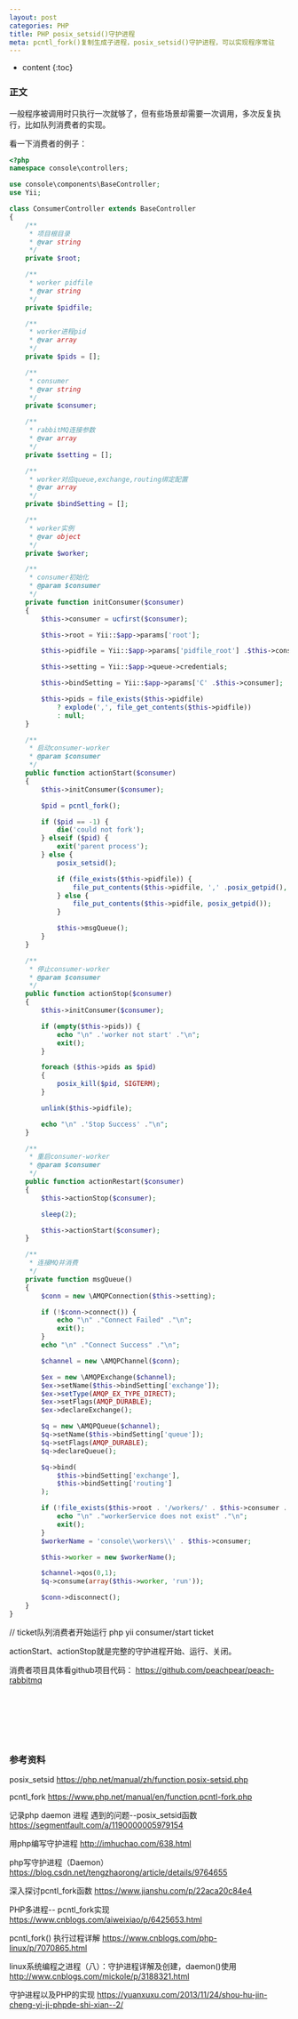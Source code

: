 ```yaml
---
layout: post
categories: PHP
title: PHP posix_setsid()守护进程
meta: pcntl_fork()复制生成子进程，posix_setsid()守护进程，可以实现程序常驻
---
```

* content
{:toc}

### 正文

一般程序被调用时只执行一次就够了，但有些场景却需要一次调用，多次反复执行，比如队列消费者的实现。

看一下消费者的例子：
```php
<?php
namespace console\controllers;

use console\components\BaseController;
use Yii;

class ConsumerController extends BaseController
{
    /**
     * 项目根目录
     * @var string
     */
    private $root;

    /**
     * worker pidfile
     * @var string
     */
    private $pidfile;

    /**
     * worker进程pid
     * @var array
     */
    private $pids = [];

    /**
     * consumer
     * @var string
     */
    private $consumer;

    /**
     * rabbitMQ连接参数
     * @var array
     */
    private $setting = [];

    /**
     * worker对应queue,exchange,routing绑定配置
     * @var array
     */
    private $bindSetting = [];

    /**
     * worker实例
     * @var object
     */
    private $worker;

    /**
     * consumer初始化
     * @param $consumer
     */
    private function initConsumer($consumer)
    {
        $this->consumer = ucfirst($consumer);

        $this->root = Yii::$app->params['root'];

        $this->pidfile = Yii::$app->params['pidfile_root'] .$this->consumer;

        $this->setting = Yii::$app->queue->credentials;

        $this->bindSetting = Yii::$app->params['C' .$this->consumer];

        $this->pids = file_exists($this->pidfile)
            ? explode(',', file_get_contents($this->pidfile))
            : null;
    }

    /**
     * 启动consumer-worker
     * @param $consumer
     */
    public function actionStart($consumer)
    {
        $this->initConsumer($consumer);

        $pid = pcntl_fork();

        if ($pid == -1) {
            die('could not fork');
        } elseif ($pid) {
            exit('parent process');
        } else {
            posix_setsid();

            if (file_exists($this->pidfile)) {
                file_put_contents($this->pidfile, ',' .posix_getpid(), FILE_APPEND);
            } else {
                file_put_contents($this->pidfile, posix_getpid());
            }

            $this->msgQueue();
        }
    }

    /**
     * 停止consumer-worker
     * @param $consumer
     */
    public function actionStop($consumer)
    {
        $this->initConsumer($consumer);

        if (empty($this->pids)) {
            echo "\n" .'worker not start' ."\n";
            exit();
        }

        foreach ($this->pids as $pid)
        {
            posix_kill($pid, SIGTERM);
        }

        unlink($this->pidfile);

        echo "\n" .'Stop Success' ."\n";
    }

    /**
     * 重启consumer-worker
     * @param $consumer
     */
    public function actionRestart($consumer)
    {
        $this->actionStop($consumer);

        sleep(2);

        $this->actionStart($consumer);
    }

    /**
     * 连接MQ并消费
     */
    private function msgQueue()
    {
        $conn = new \AMQPConnection($this->setting);

        if (!$conn->connect()) {
            echo "\n" ."Connect Failed" ."\n";
            exit();
        }
        echo "\n" ."Connect Success" ."\n";

        $channel = new \AMQPChannel($conn);

        $ex = new \AMQPExchange($channel);
        $ex->setName($this->bindSetting['exchange']);
        $ex->setType(AMQP_EX_TYPE_DIRECT);
        $ex->setFlags(AMQP_DURABLE);
        $ex->declareExchange();

        $q = new \AMQPQueue($channel);
        $q->setName($this->bindSetting['queue']);
        $q->setFlags(AMQP_DURABLE);
        $q->declareQueue();

        $q->bind(
            $this->bindSetting['exchange'],
            $this->bindSetting['routing']
        );

        if (!file_exists($this->root . '/workers/' . $this->consumer . '.php')) {
            echo "\n" ."workerService does not exist" ."\n";
            exit();
        }
        $workerName = 'console\\workers\\' . $this->consumer;

        $this->worker = new $workerName();

        $channel->qos(0,1);
        $q->consume(array($this->worker, 'run'));

        $conn->disconnect();
    }
}
```

// ticket队列消费者开始运行
php yii consumer/start ticket

actionStart、actionStop就是完整的守护进程开始、运行、关闭。

消费者项目具体看github项目代码： <https://github.com/peachpear/peach-rabbitmq>

<br/><br/><br/><br/><br/>
### 参考资料

posix_setsid <https://php.net/manual/zh/function.posix-setsid.php>

pcntl_fork <https://www.php.net/manual/en/function.pcntl-fork.php>

记录php daemon 进程 遇到的问题--posix_setsid函数 <https://segmentfault.com/a/1190000005979154>

用php编写守护进程 <http://imhuchao.com/638.html>
	
php写守护进程（Daemon） <https://blog.csdn.net/tengzhaorong/article/details/9764655>

深入探讨pcntl_fork函数 <https://www.jianshu.com/p/22aca20c84e4>

PHP多进程-- pcntl_fork实现 <https://www.cnblogs.com/aiweixiao/p/6425653.html>

pcntl_fork() 执行过程详解 <https://www.cnblogs.com/php-linux/p/7070865.html>

linux系统编程之进程（八）：守护进程详解及创建，daemon()使用 <http://www.cnblogs.com/mickole/p/3188321.html>

守护进程以及PHP的实现  <https://yuanxuxu.com/2013/11/24/shou-hu-jin-cheng-yi-ji-phpde-shi-xian--2/>





